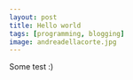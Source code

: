 ```yaml
---
layout: post
title: Hello world
tags: [programming, blogging]
image: andreadellacorte.jpg
---
```


Some test :)
